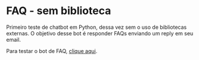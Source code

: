 # FAQ - sem biblioteca

Primeiro teste de chatbot em Python, dessa vez sem o uso de bibliotecas externas. O objetivo desse bot é responder FAQs enviando um reply em seu email.

Para testar o bot de FAQ, <a href="https://replit.com/@jovemfs/FAQ#main.py">clique aqui</a>.